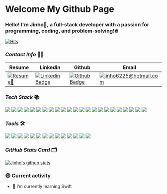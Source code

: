 # Welcome My Github Page 

### Hello! I'm Jinho👋, a full-stack developer with a passion for programming, coding, and problem-solving!🔥

[![Hits](https://hits.seeyoufarm.com/api/count/incr/badge.svg?url=https%3A%2F%2Fgithub.com%2Fjinho6225&count_bg=%2379C83D&title_bg=%23555555&icon=&icon_color=%23E7E7E7&title=hits&edge_flat=false)](https://hits.seeyoufarm.com)


### _Contact Info_ 💁‍♂️
Resume | Linkedin | Github | Email
--- | --- | --- | ---
[![Resume📄](https://img.shields.io/badge/Resume-blue?style=flat-square&logo=read%20the%20docs&logoColor=white&link=https://drive.google.com/file/d/1tIXxgrAmTGdCXqFPJ7aVLrNh_ju38rNU/view)](https://drive.google.com/file/d/1tIXxgrAmTGdCXqFPJ7aVLrNh_ju38rNU/view) | [![Linkedin Badge](https://img.shields.io/badge/-LinkedIn-blue?style=flat-square&logo=Linkedin&logoColor=white&link=https://www.linkedin.com/in/jinho6225/)](https://www.linkedin.com/in/jinho6225/) | [![Github Badge](https://img.shields.io/badge/-Github-black?style=flat-square&logo=Github&logoColor=white&link=https://github.com/jinho6225)](https://www.github.com/jinho6225) | [![jinho6225@hotmail.com](https://img.shields.io/badge/jinho6225@hotmail.com-blue?style=flat-square&logo=minutemailer&logoColor=white&link=mailto:jinho6225@hotmail.com)](mailto:jinho6225@hotmail.com)


### _Tech Stack_ 📚
<span>
<img src="https://img.shields.io/badge/JavaScript-yellow?style=flat-square&logo=JavaScript&logoColor=white" />
<img src="https://img.shields.io/badge/React-blue?style=flat-square&logo=React&logoColor=white" />
<img src="https://img.shields.io/badge/Node-green?style=flat-square&logo=node.js&logoColor=white" />
<img src="https://img.shields.io/badge/TypeScript-blue?style=flat-square&logo=TypeScript&logoColor=white" />
<img src="https://img.shields.io/badge/Express-gray?style=flat-square&logo=Express&logoColor=white" />
<img src="https://img.shields.io/badge/ReactRouter-red?style=flat-square&logo=React%20Router&logoColor=white" />
<img src="https://img.shields.io/badge/Vue-green?style=flat-square&logo=vue.js&logoColor=white" />
<img src="https://img.shields.io/badge/swift-red?style=flat-square&logo=swift&logoColor=white" />
<img src="https://img.shields.io/badge/HTML-red?style=flat-square&logo=HTML5&logoColor=white" />
<img src="https://img.shields.io/badge/CSS-blue?style=flat-square&logo=CSS3&logoColor=white" />
<img src="https://img.shields.io/badge/Bootstrap-purple?style=flat-square&logo=bootstrap&logoColor=white" />
<img src="https://img.shields.io/badge/Sass-pink?style=flat-square&logo=sass&logoColor=white" />
<img src="https://img.shields.io/badge/D3-yellow?style=flat-square&logo=D3.js&logoColor=white" />
<img src="https://img.shields.io/badge/aws-navy?style=flat-square&logo=amazon%20aws&logoColor=white" />
<img src="https://img.shields.io/badge/Redux-purple?style=flat-square&logo=Redux&logoColor=white" />
<img src="https://img.shields.io/badge/Python-blue?style=flat-square&logo=Python&logoColor=white" />
<img src="https://img.shields.io/badge/Django-darkgreen?style=flat-square&logo=Django&logoColor=white" />
<img src="https://img.shields.io/badge/Pandas-navy?style=flat-square&logo=pandas&logoColor=white" />
<img src="https://img.shields.io/badge/Mysql-skyblue?style=flat-square&logo=mysql&logoColor=white" />
<img src="https://img.shields.io/badge/Postgresql-blue?style=flat-square&logo=postgresql&logoColor=white" />
<img src="https://img.shields.io/badge/MongoDB-darkgreen?style=flat-square&logo=mongodb&logoColor=white" />
<img src="https://img.shields.io/badge/Sqlite-blue?style=flat-square&logo=sqlite&logoColor=white" />
<img src="https://img.shields.io/badge/Markdown-gray?style=flat-square&logo=markdown&logoColor=white" />
</span>



### _Tools_ 🛠
<span>
<img src="https://img.shields.io/badge/npm-red?style=flat-square&logo=npm&logoColor=white"/>
<img src="https://img.shields.io/badge/yarn-skyblue?style=flat-square&logo=yarn&logoColor=white"/>
<img src="https://img.shields.io/badge/Git-red?style=flat-square&logo=git&logoColor=white"/>
<img src="https://img.shields.io/badge/VSC-darkblue?style=flat-square&logo=visual%20studio%20code&logoColor=white"/>
<img src="https://img.shields.io/badge/Xcode-white?style=flat-square&logo=xcode&logoColor=blue"/>
<img src="https://img.shields.io/badge/JSON-skyblue?style=flat-square&logo=json&logoColor=white"/>
<img src="https://img.shields.io/badge/postman-red?style=flat-square&logo=postman&logoColor=white"/>
<img src="https://img.shields.io/badge/webpack-skyblue?style=flat-square&logo=webpack&logoColor=white"/>
<img src="https://img.shields.io/badge/gulp-red?style=flat-square&logo=gulp&logoColor=white"/>
<img src="https://img.shields.io/badge/babel-yellow?style=flat-square&logo=babel&logoColor=white"/>
<img src="https://img.shields.io/badge/chrome%20devtool-blue?style=flat-square&logo=google%20chrome&logoColor=white"/>
<img src="https://img.shields.io/badge/ubuntu-red?style=flat-square&logo=ubuntu&logoColor=white"/>
<img src="https://img.shields.io/badge/jira-blue?style=flat-square&logo=jira&logoColor=white"/>
<img src="https://img.shields.io/badge/confluence-white?style=flat-square&logo=confluence&logoColor=blue"/>

</span>



<br/>

### _GitHub Stats Card_ 🗂
[![Jinho's github stats](https://github-readme-stats.vercel.app/api?username=jinho6225&hide=issues,contribs&count_private=true&show_icons=true&theme=gotham)](https://github.com/jinho6225/github-readme-stats)


### 😄 Current activity
- 🌱 I’m currently learning Swift
<!-- - 👯 I’m looking to collaborate on ...
- 🤔 I’m looking for help with ...
- 💬 Ask me about ...
- 📫 How to reach me: ...
- 😄 Pronouns: ...
- ⚡ Fun fact: ... -->

